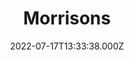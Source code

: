 ---
date: 2022-07-17T13:33:38.000Z
title: Morrisons
latitude: 52.04938134912715
longitude: 0.9546547409704537
category: checkin
---